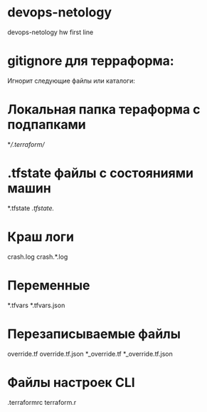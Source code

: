 # devops-netology
devops-netology hw
first line


# gitignore для терраформа:

Игнорит следующие файлы или каталоги:


# Локальная папка тераформа с подпапками
**/.terraform/*

# .tfstate файлы  с состояниями машин
*.tfstate
*.tfstate.*

# Краш логи
crash.log
crash.*.log

# Переменные
*.tfvars
*.tfvars.json

# Перезаписываемые файлы
override.tf
override.tf.json
*_override.tf
*_override.tf.json

# Файлы настроек CLI
.terraformrc
terraform.r
